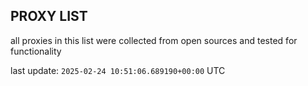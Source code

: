 ## PROXY LIST

all proxies in this list were collected from open sources and tested for functionality

last update: `2025-02-24 10:51:06.689190+00:00` UTC